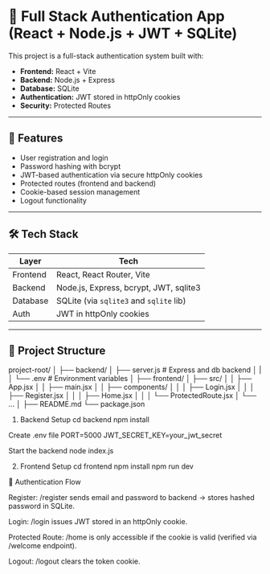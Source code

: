 # 🔐 Full Stack Authentication App (React + Node.js + JWT + SQLite)

This project is a full-stack authentication system built with:

- **Frontend:** React + Vite
- **Backend:** Node.js + Express
- **Database:** SQLite
- **Authentication:** JWT stored in httpOnly cookies
- **Security:** Protected Routes

---

## 🚀 Features

- User registration and login
- Password hashing with bcrypt
- JWT-based authentication via secure httpOnly cookies
- Protected routes (frontend and backend)
- Cookie-based session management
- Logout functionality

---

## 🛠️ Tech Stack

| Layer     | Tech                                    |
|-----------|-----------------------------------------|
| Frontend  | React, React Router, Vite               |
| Backend   | Node.js, Express, bcrypt, JWT, sqlite3  |
| Database  | SQLite (via `sqlite3` and `sqlite` lib) |
| Auth      | JWT in httpOnly cookies                 |

---

## 📁 Project Structure

project-root/
│
├── backend/
│ ├── server.js # Express and db backend
│ |
│ └── .env # Environment variables
│
├── frontend/
│ ├── src/
│ │ ├── App.jsx
│ │ ├── main.jsx
│ │ ├── components/
│ │ │ ├── Login.jsx
│ │ │ ├── Register.jsx
│ │ │ ├── Home.jsx
│ │ │ └── ProtectedRoute.jsx
│ └── ...
│
├── README.md
└── package.json

1. Backend Setup
cd backend
npm install

Create .env file
PORT=5000
JWT_SECRET_KEY=your_jwt_secret

Start the backend
node index.js

2. Frontend Setup
cd frontend
npm install
npm run dev

🔑 Authentication Flow

Register: /register sends email and password to backend → stores hashed password in SQLite.

Login: /login issues JWT stored in an httpOnly cookie.

Protected Route: /home is only accessible if the cookie is valid (verified via /welcome endpoint).

Logout: /logout clears the token cookie.